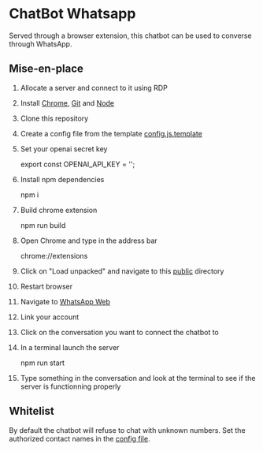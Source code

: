 # ChatBot Whatsapp

Served through a browser extension, this chatbot can be used to converse through WhatsApp.

## Mise-en-place

1. Allocate a server and connect to it using RDP

2. Install [Chrome](https://www.google.com/chrome/), [Git](https://git-scm.com/book/en/v2/Getting-Started-Installing-Git) and [Node](https://nodejs.org/en/download/) 

3. Clone this repository

4. Create a config file from the template [config.js.template](./server/config.js.template)

5. Set your openai secret key

    export const OPENAI_API_KEY = '';

6. Install npm dependencies

    npm i

7. Build chrome extension

    npm run build

8. Open Chrome and type in the address bar

    chrome://extensions

9. Click on "Load unpacked" and navigate to this [public](./public/) directory

10. Restart browser

11. Navigate to [WhatsApp Web](https://web.whatsapp.com/)

12. Link your account

13. Click on the conversation you want to connect the chatbot to

14. In a terminal launch the server

    npm run start

15. Type something in the conversation and look at the terminal to see if the server is functionning properly


## Whitelist

By default the chatbot will refuse to chat with unknown numbers. Set the authorized contact names in the [config file](./server/config.js).


